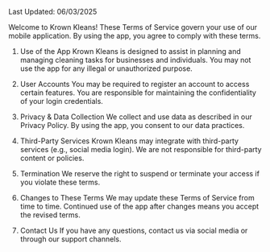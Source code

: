 Last Updated: 06/03/2025

Welcome to Krown Kleans!
These Terms of Service govern your use of our mobile application. By using the app, you agree to comply with these terms.

1. Use of the App
Krown Kleans is designed to assist in planning and managing cleaning tasks for businesses and individuals.
You may not use the app for any illegal or unauthorized purpose.

2. User Accounts
You may be required to register an account to access certain features.
You are responsible for maintaining the confidentiality of your login credentials.

3. Privacy & Data Collection
We collect and use data as described in our Privacy Policy.
By using the app, you consent to our data practices.

4. Third-Party Services
Krown Kleans may integrate with third-party services (e.g., social media login).
We are not responsible for third-party content or policies.

5. Termination
We reserve the right to suspend or terminate your access if you violate these terms.

6. Changes to These Terms
We may update these Terms of Service from time to time.
Continued use of the app after changes means you accept the revised terms.

7. Contact Us
If you have any questions, contact us via social media or through our support channels.

